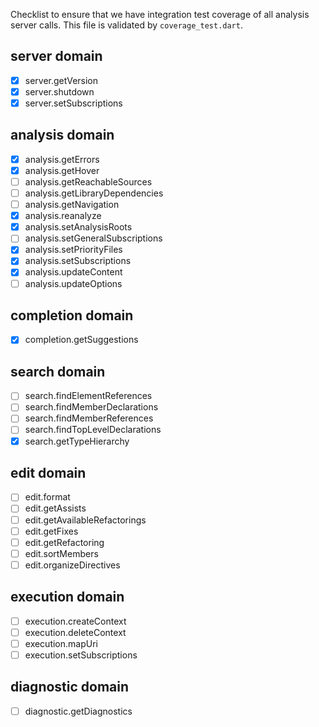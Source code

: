 Checklist to ensure that we have integration test coverage of all analysis
server calls. This file is validated by `coverage_test.dart`.

## server domain
- [x] server.getVersion
- [x] server.shutdown
- [x] server.setSubscriptions

## analysis domain
- [x] analysis.getErrors
- [x] analysis.getHover
- [ ] analysis.getReachableSources
- [ ] analysis.getLibraryDependencies
- [ ] analysis.getNavigation
- [x] analysis.reanalyze
- [x] analysis.setAnalysisRoots
- [ ] analysis.setGeneralSubscriptions
- [x] analysis.setPriorityFiles
- [x] analysis.setSubscriptions
- [x] analysis.updateContent
- [ ] analysis.updateOptions

## completion domain
- [x] completion.getSuggestions

## search domain
- [ ] search.findElementReferences
- [ ] search.findMemberDeclarations
- [ ] search.findMemberReferences
- [ ] search.findTopLevelDeclarations
- [x] search.getTypeHierarchy

## edit domain
- [ ] edit.format
- [ ] edit.getAssists
- [ ] edit.getAvailableRefactorings
- [ ] edit.getFixes
- [ ] edit.getRefactoring
- [ ] edit.sortMembers
- [ ] edit.organizeDirectives

## execution domain
- [ ] execution.createContext
- [ ] execution.deleteContext
- [ ] execution.mapUri
- [ ] execution.setSubscriptions

## diagnostic domain
- [ ] diagnostic.getDiagnostics
